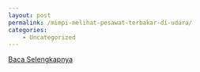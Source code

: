```yaml
---
layout: post
permalink: /mimpi-melihat-pesawat-terbakar-di-udara/
categories:
    - Uncategorized
---
```


[Baca Selengkapnya](/09)